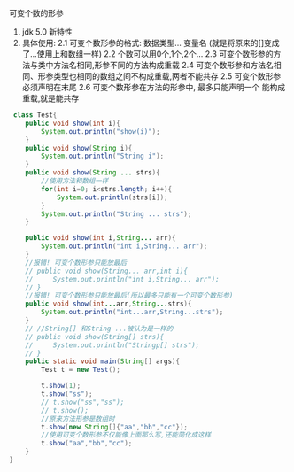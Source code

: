 可变个数的形参
1. jdk 5.0 新特性
2. 具体使用:
   2.1 可变个数形参的格式: 数据类型... 变量名
                        (就是将原来的[]变成了...使用上和数组一样)
    2.2 个数可以用0个,1个,2个...
    2.3 可变个数形参的方法与类中方法名相同,形参不同的方法构成重载
    2.4 可变个数形参和方法名相同、形参类型也相同的数组之间不构成重载,两者不能共存
    2.5 可变个数形参必须声明在末尾
    2.6 可变个数形参在方法的形参中, 最多只能声明一个
能构成重载,就是能共存

```java
 class Test{
    public void show(int i){
        System.out.println("show(i)");
    }
    public void show(String i){
        System.out.println("String i");
    }
    public void show(String ... strs){
        //使用方法和数组一样
        for(int i=0; i<strs.length; i++){
            System.out.println(strs[i]);
        }
        System.out.println("String ... strs");
    }

    public void show(int i,String... arr){
        System.out.println("int i,String... arr");
    }
    //报错! 可变个数形参只能放最后
    // public void show(String... arr,int i){
    //     System.out.println("int i,String... arr");
    // }
    //报错! 可变个数形参只能放最后(所以最多只能有一个可变个数形参)
    public void show(int...arr,String...strs){
        System.out.println("int...arr,String...strs");
    }
    // //String[] 和String ...被认为是一样的
    // public void show(String[] strs){
    //     System.out.println("Stringp[] strs");
    // }
    public static void main(String[] args){
        Test t = new Test();

        t.show(1);
        t.show("ss");
        // t.show("ss","ss");
        // t.show();
        //原来方法形参是数组时
        t.show(new String[]{"aa","bb","cc"});
        //使用可变个数形参不仅能像上面那么写,还能简化成这样
        t.show("aa","bb","cc");
    }
}
```